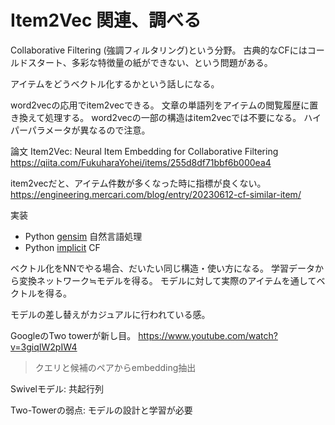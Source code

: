 # Item2Vec 関連、調べる

Collaborative Filtering (強調フィルタリング)という分野。
古典的なCFにはコールドスタート、多彩な特徴量の紙ができない、という問題がある。

アイテムをどうベクトル化するかという話しになる。

word2vecの応用でitem2vecできる。
文章の単語列をアイテムの閲覧履歴に置き換えて処理する。
word2vecの一部の構造はitem2vecでは不要になる。
ハイパーパラメータが異なるので注意。

論文 Item2Vec: Neural Item Embedding for Collaborative Filtering
https://qiita.com/FukuharaYohei/items/255d8df71bbf6b000ea4

item2vecだと、アイテム件数が多くなった時に指標が良くない。
https://engineering.mercari.com/blog/entry/20230612-cf-similar-item/

実装
* Python [gensim](https://pypi.org/project/gensim/) 自然言語処理
* Python [implicit](https://github.com/benfred/implicit) CF


ベクトル化をNNでやる場合、だいたい同じ構造・使い方になる。
学習データから変換ネットワーク≒モデルを得る。
モデルに対して実際のアイテムを通してベクトルを得る。

モデルの差し替えがカジュアルに行われている感。

GoogleのTwo towerが新し目。
https://www.youtube.com/watch?v=3giqIW2pIW4

> クエリと候補のペアからembedding抽出

Swivelモデル: 共起行列

Two-Towerの弱点: モデルの設計と学習が必要
